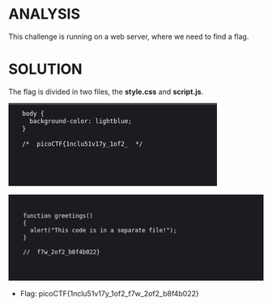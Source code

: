 # ANALYSIS
This challenge is running on a web server, where we need to find a flag.  
  

# SOLUTION
The flag is divided in two files, the **style.css** and **script.js**.  
  

![](assets/solve1.png)  
  
  
![](assets/solve2.png)  
  

* Flag: picoCTF{1nclu51v17y_1of2_f7w_2of2_b8f4b022}